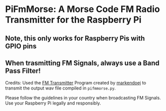 # PiFmMorse: A Morse Code FM Radio Transmitter for the Raspberry Pi
## Note, this only works for Raspberry Pis with GPIO pins
## When trasmitting FM Signals, always use a Band Pass Filter!
Credits: Used the [FM Transmitter](https://github.com/markondej/fm_transmitter) Program created by [markendoej](https://github.com/markondej) to transmit the output wav file compiled in <code>pifmmorse.py</code>. 

Please follow the guidelines in your country when broadcasting FM Signals. Use your Raspberry Pi legally and responsibly.
